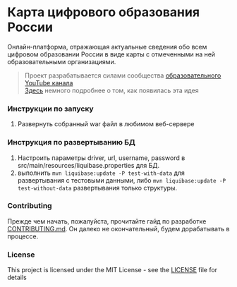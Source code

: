 # Карта цифрового образования России

Онлайн-платформа, отражающая актуальные сведения обо всем цифровом образовании России в виде карты с отмеченными на ней образовательными организациями.
> Проект разрабатывается силами сообщества [образовательного YouTube канала](https://www.youtube.com/channel/UCwMl9L2VNAR0upPrkhAo_Ig)  
> [Здесь](https://paradise152771.typeform.com/to/uYkrq6) немного подробнее о том, как появилась эта идея

### Инструкции по запуску

1. Развернуть собранный war файл в любимом веб-сервере

### Инструкция по развертыванию БД

1. Настроить параметры driver, url, username, password в src/main/resources/liquibase.properties для БД.
2. выполнить `mvn liquibase:update -P test-with-data` для развертывания с тестовыми данными, либо `mvn liquibase:update -P test-without-data` развертывания только структуры.

### Contributing

Прежде чем начать, пожалуйста, прочитайте гайд по разработке [CONTRIBUTING.md](https://github.com/paradisensei/Digital-education-map/blob/master/.github/CONTRIBUTING.md). Он далеко не окончательный, будем дорабатывать в процессе.

### License

This project is licensed under the MIT License - see the [LICENSE](https://github.com/paradisensei/Digital-education-map/blob/master/LICENSE) file for details

